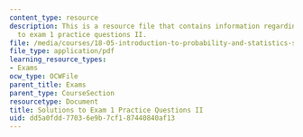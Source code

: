```yaml
---
content_type: resource
description: This is a resource file that contains information regarding solutions
  to exam 1 practice questions II.
file: /media/courses/18-05-introduction-to-probability-and-statistics-spring-2014/dd5a0fdd77036e9b7cf187440840af13_MIT18_05S14_Prac_Exa1b_Sol.pdf
file_type: application/pdf
learning_resource_types:
- Exams
ocw_type: OCWFile
parent_title: Exams
parent_type: CourseSection
resourcetype: Document
title: Solutions to Exam 1 Practice Questions II
uid: dd5a0fdd-7703-6e9b-7cf1-87440840af13
---
```

